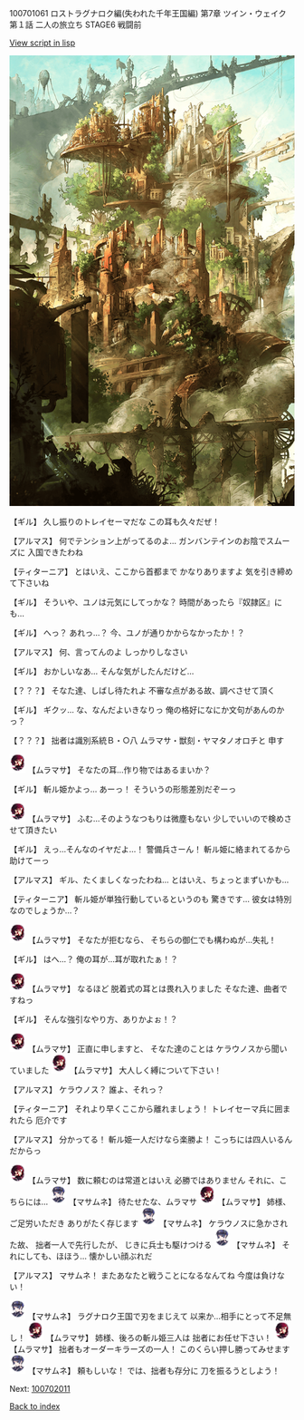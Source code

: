 100701061 ロストラグナロク編(失われた千年王国編) 第7章 ツイン・ウェイク 第１話 二人の旅立ち STAGE6 戦闘前

[View script in lisp](../scripts/100701061.txt)

![beast_world.png](../images/backgrounds/beast_world.png)

【ギル】
久し振りのトレイセーマだな
この耳も久々だぜ！

【アルマス】
何でテンション上がってるのよ…
ガンバンテインのお陰でスムーズに
入国できたわね

【ティターニア】
とはいえ、ここから首都まで
かなりありますよ
気を引き締めて下さいね

【ギル】
そういや、ユノは元気にしてっかな？
時間があったら『奴隷区』にも…

【ギル】
へっ？
あれっ…？
今、ユノが通りかからなかったか！？

【アルマス】
何、言ってんのよ
しっかりしなさい

【ギル】
おかしいなあ…
そんな気がしたんだけど…

【？？？】
そなた達、しばし待たれよ
不審な点がある故、調べさせて頂く

【ギル】
ギクッ…
な、なんだよいきなりっ
俺の格好になにか文句があんのかっ？

【？？？】
拙者は識別系統Ｂ・○八
ムラマサ・獣刻・ヤマタノオロチと
申す

<img src="../images/units/3102511.png" alt="3102511.png" height="34"/>
【ムラマサ】
そなたの耳…作り物ではあるまいか？

【ギル】
斬ル姫かよっ…
あーっ！
そういうの形態差別だぞーっ

<img src="../images/units/3102511.png" alt="3102511.png" height="34"/>
【ムラマサ】
ふむ…そのようなつもりは微塵もない
少しでいいので検めさせて頂きたい

【ギル】
えっ…そんなのイヤだよ…！
警備兵さーん！
斬ル姫に絡まれてるから助けてーっ

【アルマス】
ギル、たくましくなったわね…
とはいえ、ちょっとまずいかも…

【ティターニア】
斬ル姫が単独行動しているというのも
驚きです…
彼女は特別なのでしょうか…？

<img src="../images/units/3102511.png" alt="3102511.png" height="34"/>
【ムラマサ】
そなたが拒むなら、
そちらの御仁でも構わぬが…失礼！

【ギル】
はへ…？
俺の耳が…耳が取れたぁ！？

<img src="../images/units/3102511.png" alt="3102511.png" height="34"/>
【ムラマサ】
なるほど
脱着式の耳とは畏れ入りました
そなた達、曲者ですねっ

【ギル】
そんな強引なやり方、ありかよぉ！？

<img src="../images/units/3102511.png" alt="3102511.png" height="34"/>
【ムラマサ】
正直に申しますと、
そなた達のことは
ケラウノスから聞いていました

<img src="../images/units/3102511.png" alt="3102511.png" height="34"/>
【ムラマサ】
大人しく縛について下さい！

【アルマス】
ケラウノス？
誰よ、それっ？

【ティターニア】
それより早くここから離れましょう！
トレイセーマ兵に囲まれたら
厄介です

【アルマス】
分かってる！
斬ル姫一人だけなら楽勝よ！
こっちには四人いるんだからっ

<img src="../images/units/3102511.png" alt="3102511.png" height="34"/>
【ムラマサ】
数に頼むのは常道とはいえ
必勝ではありません
それに、こちらには…

<img src="../images/units/3100111.png" alt="3100111.png" height="34"/>
【マサムネ】
待たせたな、ムラマサ

<img src="../images/units/3102511.png" alt="3102511.png" height="34"/>
【ムラマサ】
姉様、ご足労いただき
ありがたく存じます

<img src="../images/units/3100111.png" alt="3100111.png" height="34"/>
【マサムネ】
ケラウノスに急かされた故、
拙者一人で先行したが、
じきに兵士も駆けつける

<img src="../images/units/3100111.png" alt="3100111.png" height="34"/>
【マサムネ】
それにしても、ほほう…
懐かしい顔ぶれだ

【アルマス】
マサムネ！
またあなたと戦うことになるなんてね
今度は負けない！

<img src="../images/units/3100111.png" alt="3100111.png" height="34"/>
【マサムネ】
ラグナロク王国で刃をまじえて
以来か…相手にとって不足無し！

<img src="../images/units/3102511.png" alt="3102511.png" height="34"/>
【ムラマサ】
姉様、後ろの斬ル姫三人は
拙者にお任せ下さい！

<img src="../images/units/3102511.png" alt="3102511.png" height="34"/>
【ムラマサ】
拙者もオーダーキラーズの一人！
このくらい押し勝ってみせます

<img src="../images/units/3100111.png" alt="3100111.png" height="34"/>
【マサムネ】
頼もしいな！
では、拙者も存分に
刀を振るうとしよう！

Next: [100702011](100702011.md)

[Back to index](index.md)
